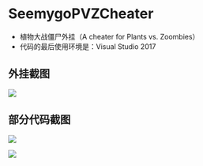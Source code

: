 # SeemygoPVZCheater
- 植物大战僵尸外挂（A cheater for Plants vs. Zoombies）
- 代码的最后使用环境是：Visual Studio 2017




## 外挂截图

![](https://user-images.githubusercontent.com/3817366/46127407-2ac67480-c263-11e8-9453-5616a5aa0ff7.png)



## 部分代码截图

![](https://user-images.githubusercontent.com/3817366/46127422-31ed8280-c263-11e8-9613-960440a9f0ef.png)

![](https://user-images.githubusercontent.com/3817366/46127426-33b74600-c263-11e8-827e-8841ad4f0180.png)